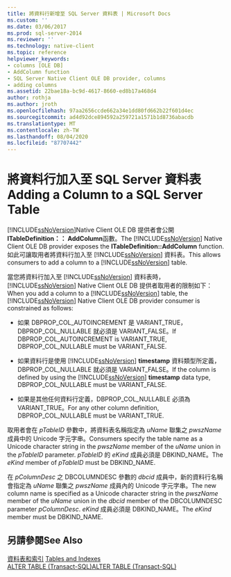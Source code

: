 ```yaml
---
title: 將資料行新增至 SQL Server 資料表 | Microsoft Docs
ms.custom: ''
ms.date: 03/06/2017
ms.prod: sql-server-2014
ms.reviewer: ''
ms.technology: native-client
ms.topic: reference
helpviewer_keywords:
- columns [OLE DB]
- AddColumn function
- SQL Server Native Client OLE DB provider, columns
- adding columns
ms.assetid: 22bae18a-bc9d-4617-8660-ed8b17a468d4
author: rothja
ms.author: jroth
ms.openlocfilehash: 97aa2656ccde662a34e1dd80fd662b22f601d4ec
ms.sourcegitcommit: ad4d92dce894592a259721a1571b1d8736abacdb
ms.translationtype: MT
ms.contentlocale: zh-TW
ms.lasthandoff: 08/04/2020
ms.locfileid: "87707442"
---
```

# <a name="adding-a-column-to-a-sql-server-table"></a><span data-ttu-id="02309-102">將資料行加入至 SQL Server 資料表</span><span class="sxs-lookup"><span data-stu-id="02309-102">Adding a Column to a SQL Server Table</span></span>
  <span data-ttu-id="02309-103">[!INCLUDE[ssNoVersion](../../includes/ssnoversion-md.md)]Native Client OLE DB 提供者會公開**ITableDefinition：： AddColumn**函數。</span><span class="sxs-lookup"><span data-stu-id="02309-103">The [!INCLUDE[ssNoVersion](../../includes/ssnoversion-md.md)] Native Client OLE DB provider exposes the **ITableDefinition::AddColumn** function.</span></span> <span data-ttu-id="02309-104">如此可讓取用者將資料行加入至 [!INCLUDE[ssNoVersion](../../includes/ssnoversion-md.md)] 資料表。</span><span class="sxs-lookup"><span data-stu-id="02309-104">This allows consumers to add a column to a [!INCLUDE[ssNoVersion](../../includes/ssnoversion-md.md)] table.</span></span>  
  
 <span data-ttu-id="02309-105">當您將資料行加入至 [!INCLUDE[ssNoVersion](../../includes/ssnoversion-md.md)] 資料表時， [!INCLUDE[ssNoVersion](../../includes/ssnoversion-md.md)] Native Client OLE DB 提供者取用者的限制如下：</span><span class="sxs-lookup"><span data-stu-id="02309-105">When you add a column to a [!INCLUDE[ssNoVersion](../../includes/ssnoversion-md.md)] table, the [!INCLUDE[ssNoVersion](../../includes/ssnoversion-md.md)] Native Client OLE DB provider consumer is constrained as follows:</span></span>  
  
-   <span data-ttu-id="02309-106">如果 DBPROP_COL_AUTOINCREMENT 是 VARIANT_TRUE，DBPROP_COL_NULLABLE 就必須是 VARIANT_FALSE。</span><span class="sxs-lookup"><span data-stu-id="02309-106">If DBPROP_COL_AUTOINCREMENT is VARIANT_TRUE, DBPROP_COL_NULLABLE must be VARIANT_FALSE.</span></span>  
  
-   <span data-ttu-id="02309-107">如果資料行是使用 [!INCLUDE[ssNoVersion](../../includes/ssnoversion-md.md)] **timestamp** 資料類型所定義，DBPROP_COL_NULLABLE 就必須是 VARIANT_FALSE。</span><span class="sxs-lookup"><span data-stu-id="02309-107">If the column is defined by using the [!INCLUDE[ssNoVersion](../../includes/ssnoversion-md.md)] **timestamp** data type, DBPROP_COL_NULLABLE must be VARIANT_FALSE.</span></span>  
  
-   <span data-ttu-id="02309-108">如果是其他任何資料行定義，DBPROP_COL_NULLABLE 必須為 VARIANT_TRUE。</span><span class="sxs-lookup"><span data-stu-id="02309-108">For any other column definition, DBPROP_COL_NULLABLE must be VARIANT_TRUE.</span></span>  
  
 <span data-ttu-id="02309-109">取用者會在 *pTableID* 參數中，將資料表名稱指定為 *uName* 聯集之 *pwszName* 成員中的 Unicode 字元字串。</span><span class="sxs-lookup"><span data-stu-id="02309-109">Consumers specify the table name as a Unicode character string in the *pwszName* member of the *uName* union in the *pTableID* parameter.</span></span> <span data-ttu-id="02309-110">*pTableID* 的 *eKind* 成員必須是 DBKIND_NAME。</span><span class="sxs-lookup"><span data-stu-id="02309-110">The *eKind* member of *pTableID* must be DBKIND_NAME.</span></span>  
  
 <span data-ttu-id="02309-111">在 *pColumnDesc* 之 DBCOLUMNDESC 參數的 *dbcid* 成員中，新的資料行名稱會指定為 *uName* 聯集之 *pwszName* 成員內的 Unicode 字元字串。</span><span class="sxs-lookup"><span data-stu-id="02309-111">The new column name is specified as a Unicode character string in the *pwszName* member of the *uName* union in the *dbcid* member of the DBCOLUMNDESC parameter *pColumnDesc*.</span></span> <span data-ttu-id="02309-112">*eKind* 成員必須是 DBKIND_NAME。</span><span class="sxs-lookup"><span data-stu-id="02309-112">The *eKind* member must be DBKIND_NAME.</span></span>  
  
## <a name="see-also"></a><span data-ttu-id="02309-113">另請參閱</span><span class="sxs-lookup"><span data-stu-id="02309-113">See Also</span></span>  
 <span data-ttu-id="02309-114">[資料表和索引](tables-and-indexes.md) </span><span class="sxs-lookup"><span data-stu-id="02309-114">[Tables and Indexes](tables-and-indexes.md) </span></span>  
 [<span data-ttu-id="02309-115">ALTER TABLE &#40;Transact-SQL&#41;</span><span class="sxs-lookup"><span data-stu-id="02309-115">ALTER TABLE &#40;Transact-SQL&#41;</span></span>](/sql/t-sql/statements/alter-table-transact-sql)  
  
  
